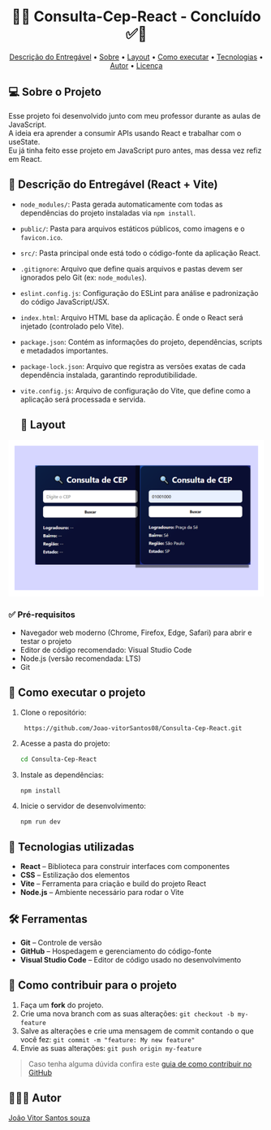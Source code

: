 <h1 align="center"> 
	  🚀✅ Consulta-Cep-React - Concluído ✅🚀
</h1>

<p align="center">
 <a href="#-Descrição-do-entregável">Descrição do Entregável</a> •
 <a href="#-sobre-o-projeto">Sobre</a> •
 <a href="#-layout">Layout</a> • 
 <a href="#-como-executar-o-projeto">Como executar</a> • 
 <a href="#-tecnologias">Tecnologias</a> • 
 <a href="#-autor">Autor</a> • 
 <a href="#user-content--licença">Licença</a>
</p>

## 💻 Sobre o Projeto

Esse projeto foi desenvolvido junto com meu professor durante as aulas de JavaScript.  
A ideia era aprender a consumir APIs usando React e trabalhar com o useState.  
Eu já tinha feito esse projeto em JavaScript puro antes, mas dessa vez refiz em React.

## 📄 Descrição do Entregável (React + Vite)

- `node_modules/`: Pasta gerada automaticamente com todas as dependências do projeto instaladas via `npm install`.

- `public/`: Pasta para arquivos estáticos públicos, como imagens e o `favicon.ico`.

- `src/`: Pasta principal onde está todo o código-fonte da aplicação React.
- `.gitignore`: Arquivo que define quais arquivos e pastas devem ser ignorados pelo Git (ex: `node_modules`).

- `eslint.config.js`: Configuração do ESLint para análise e padronização do código JavaScript/JSX.

- `index.html`: Arquivo HTML base da aplicação. É onde o React será injetado (controlado pelo Vite).

- `package.json`: Contém as informações do projeto, dependências, scripts e metadados importantes.

- `package-lock.json`: Arquivo que registra as versões exatas de cada dependência instalada, garantindo reprodutibilidade.

- `vite.config.js`: Arquivo de configuração do Vite, que define como a aplicação será processada e servida.

  ## 🎨 Layout

![Mobile3](thumbnail-CEP.png)

 ### ✅ Pré-requisitos
  
 - Navegador web moderno (Chrome, Firefox, Edge, Safari) para abrir e testar o projeto  
 - Editor de código recomendado: Visual Studio Code
 - Node.js (versão recomendada: LTS)
 -  Git

## 🚀 Como executar o projeto

1. Clone o repositório:
   ```bash
  	https://github.com/Joao-vitorSantos08/Consulta-Cep-React.git
2. Acesse a pasta do projeto:
   
   ```bash
   cd Consulta-Cep-React

3. Instale as dependências:
   ```
   npm install

4. Inicie o servidor de desenvolvimento:
   ```
   npm run dev

## 🚀 Tecnologias utilizadas

- **React** – Biblioteca para construir interfaces com componentes  
- **CSS** – Estilização dos elementos  
- **Vite** – Ferramenta para criação e build do projeto React  
- **Node.js** – Ambiente necessário para rodar o Vite

 ## 🛠️ Ferramentas
 
- **Git** – Controle de versão  
- **GitHub** – Hospedagem e gerenciamento do código-fonte  
- **Visual Studio Code** – Editor de código usado no desenvolvimento

## 💪 Como contribuir para o projeto

1. Faça um **fork** do projeto.
2. Crie uma nova branch com as suas alterações: `git checkout -b my-feature`
3. Salve as alterações e crie uma mensagem de commit contando o que você fez: `git commit -m "feature: My new feature"`
4. Envie as suas alterações: `git push origin my-feature`
> Caso tenha alguma dúvida confira este [guia de como contribuir no GitHub](./CONTRIBUTING.md)

## 👨🏽‍💻 Autor

<a href="https://www.linkedin.com/in/jo%C3%A3o-vitor-santos-souza-844306360/">
João Vitor Santos souza</a>
 <br />
